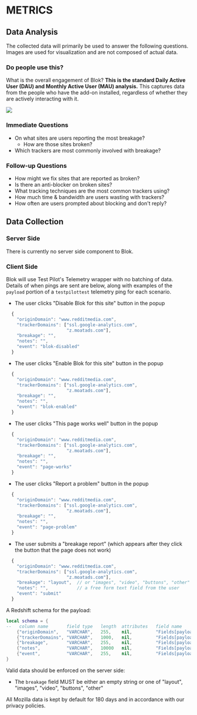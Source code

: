 # METRICS

## Data Analysis
The collected data will primarily be used to answer the following questions.
Images are used for visualization and are not composed of actual data.

### Do people use this?

What is the overall engagement of Blok?  **This is the standard Daily Active User
(DAU) and Monthly Active User (MAU) analysis.**  This captures data from the
people who have the add-on installed, regardless of whether they are actively
interacting with it.

![](images/kpi-1.png)

### Immediate Questions

* On what sites are users reporting the most breakage?
  * How are those sites broken?
* Which trackers are most commonly involved with breakage?

### Follow-up Questions

* How might we fix sites that are reported as broken?
* Is there an anti-blocker on broken sites?
* What tracking techniques are the most common trackers using?
* How much time & bandwidth are users wasting with trackers?
* How often are users prompted about blocking and don't reply?

## Data Collection

### Server Side
There is currently no server side component to Blok.

### Client Side
Blok will use Test Pilot's Telemetry wrapper with no batching of data.  Details
of when pings are sent are below, along with examples of the `payload` portion
of a `testpilottest` telemetry ping for each scenario.

* The user clicks "Disable Blok for this site" button in the popup

```js
  {
    "originDomain": "www.redditmedia.com",
    "trackerDomains": ["ssl.google-analytics.com",
                       "z.moatads.com"],
    "breakage": "",
    "notes": "",
    "event": "blok-disabled"
  }
```

* The user clicks "Enable Blok for this site" button in the popup

```js
  {
    "originDomain": "www.redditmedia.com",
    "trackerDomains": ["ssl.google-analytics.com",
                       "z.moatads.com"],
    "breakage": "",
    "notes": "",
    "event": "blok-enabled"
  }
```

* The user clicks "This page works well" button in the popup

```js
  {
    "originDomain": "www.redditmedia.com",
    "trackerDomains": ["ssl.google-analytics.com",
                       "z.moatads.com"],
    "breakage": "",
    "notes": "",
    "event": "page-works"
  }
```

* The user clicks "Report a problem" button in the popup

```js
  {
    "originDomain": "www.redditmedia.com",
    "trackerDomains": ["ssl.google-analytics.com",
                       "z.moatads.com"],
    "breakage": "",
    "notes": "",
    "event": "page-problem"
  }
```

* The user submits a "breakage report" (which appears after they click the
  button that the page does not work)

```js
  {
    "originDomain": "www.redditmedia.com",
    "trackerDomains": ["ssl.google-analytics.com",
                       "z.moatads.com"],
    "breakage": "layout",  // or "images", "video", "buttons", "other"
    "notes": "",           // a free form text field from the user
    "event": "submit"
  }
```


A Redshift schema for the payload:

```lua
local schema = {
--   column name       field type   length  attributes   field name
    {"originDomain",   "VARCHAR",   255,    nil,         "Fields[payload.originDomain]"},
    {"trackerDomains", "VARCHAR",   1000,   nil,         "Fields[payload.trackerDomains]"},
    {"breakage",       "VARCHAR",   255,    nil,         "Fields[payload.breakage]"},
    {"notes",          "VARCHAR",   10000   nil,         "Fields[payload.notes]"},
    {"event",          "VARCHAR",   255,    nil,         "Fields[payload.event]"}
}
```

Valid data should be enforced on the server side:

* The `breakage` field MUST be either an empty string or one of "layout",
  "images", "video", "buttons", "other"

All Mozilla data is kept by default for 180 days and in accordance with our
privacy policies.
